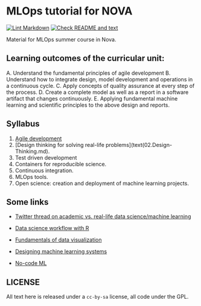 # MLOps tutorial for NOVA

[![Lint
Markdown](https://github.com/JJ/nova-mlops/actions/workflows/lint-markdown.yml/badge.svg)](https://github.com/JJ/nova-mlops/actions/workflows/lint-markdown.yml)
[![Check README and text](https://github.com/JJ/nova-mlops/actions/workflows/check-readme.yml/badge.svg)](https://github.com/JJ/nova-mlops/actions/workflows/check-readme.yml)

Material for MLOps summer course in Nova.

## Learning outcomes of the curricular unit:

A. Understand the fundamental principles of agile development
B. Understand how to integrate design, model development and operations in a
continuous cycle.
C. Apply concepts of quality assurance at every step of the process.
D. Create a complete model as well as a report in a software artifact that
changes continuously.
E. Applying fundamental machine learning and scientific principles to the above
design and reports.

## Syllabus

1. [Agile development](text/01.Agile.md)
2. [Design thinking for solving real-life problems](text(02.Design-Thinking.md).
3. Test driven development
4. Containers for reproducible science.
5. Continuous integration.
6. MLOps tools.
7. Open science: creation and deployment of machine learning projects.

## Some links

* [Twitter thread on academic vs. real-life data science/machine
  learning](https://twitter.com/svpino/status/1526532997901524998?s=21&t=BZ5He6QmvOV5h58LP7tYNg)

* [Data science workflow with R](https://www.business-science.io/learning-r/2018/11/04/data-science-r-cheatsheet.html?utm_content=bufferbda2d&utm_medium=social&utm_source=twitter.com&utm_campaign=buffer)

* [Fundamentals of data visualization](https://clauswilke.com/dataviz/)

* [Designing machine learning systems](https://www.oreilly.com/library/view/designing-machine-learning/9781098107956/)

* [No-code ML](https://t.co/ItxOFhwEy9)

## LICENSE

All text here is released under a `cc-by-sa` license, all code under the GPL.
